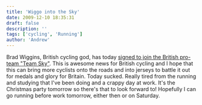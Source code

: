 ```yaml
---
title: 'Wiggo into the Sky'
date: 2009-12-10 18:35:31
draft: false
description: ''
tags: ['cycling', 'Running']
author: 'Andrew'
---
```


Brad Wiggins, British cycling god, has today [signed to join the British pro-team "Team Sky"](http://www.cyclingnews.com/news/bradley-wiggins-signs-with-team-sky). This is awesome news for British cycling and I hope that this can bring more cyclists onto the roads and into jerseys to battle it out for medals and glory for Britain. Today sucked. Really tired from the running and studying that I've been doing and a crappy day at work. It's the Christmas party tomorrow so there's that to look forward to! Hopefully I can go running before work tomorrow, either then or on Saturday.
